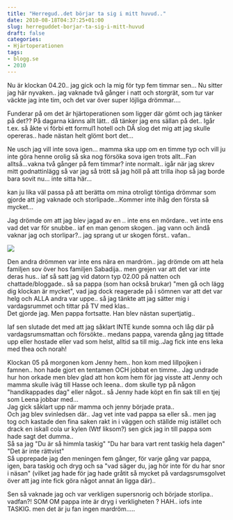```yaml
---
title: "Herregud..det börjar ta sig i mitt huvud.."
date: 2010-08-18T04:37:25+01:00
slug: herreguddet-borjar-ta-sig-i-mitt-huvud
draft: false
categories:
- Hjärtoperationen
tags:
- blogg.se
- 2010
---
```

Nu är klockan 04.20.. jag gick och la mig för typ fem timmar sen... Nu sitter jag här nyvaken.. jag vaknade två gånger i natt och storgrät, som tur var väckte jag inte tim, och det var över super löjliga drömmar....  
  
Funderar på om det är hjärtoperationen som ligger där gömt och jag tänker på det?? På dagarna känns allt lätt.. då tänker jag ens sällan på det.. Igår t.ex. så åkte vi förbi ett formul1 hotell och DÅ slog det mig att jag skulle opereras.. hade nästan helt glömt bort det...  
  
  
Ne usch jag vill inte sova igen... mamma ska upp om en timme typ och vill ju inte göra henne orolig så ska nog försöka sova igen trots allt...Fan alltså...vakna två gånger på fem timmar? inte normalt.. igår när jag skrev mitt godnattinlägg så var jag så trött så jag höll på att trilla ihop så jag borde bara sovit nu... inte sitta här...  
  
  
kan ju lika väl passa på att berätta om mina otroligt töntiga drömmar som gjorde att jag vaknade och storlipade...Kommer inte ihåg den första så mycket...  
  
Jag drömde om att jag blev jagad av en .. inte ens en mördare.. vet inte ens vad det var för snubbe.. iaf en man genom skogen.. jag vann och ändå vaknar jag och storlipar?.. jag sprang ut ur skogen först.. vafan..  
  
![](/assets/images/blogg.se/img_3624_103249570.jpg)  
  
Den andra drömmen var inte ens nära en mardröm.. jag drömde om att hela familjen sov över hos familjen Sabadija.. men grejen var att det var inte deras hus.. iaf så satt jag vid datorn typ 02.00 på natten och chattade/bloggade.. så sa pappa (som han också brukar) "men gå och lägg dig klockan är mycket", vad jag dock reagerade på i sömnen var att det var helg och ALLA andra var uppe.. så jag tänkte att jag sätter mig i vardagsrummet och tittar på TV med klas..  
Det gjorde jag. Men pappa fortsatte. Han blev nästan supertjatig..  
  
Iaf sen slutade det med att jag såklart INTE kunde somna och låg där på vardagsrumsmattan och försökte.. medans pappa, varenda gång jag tittade upp eller hostade eller vad som helst, alltid sa till mig..Jag fick inte ens leka med thea och norah!  
  
Klockan 05 på morgonen kom Jenny hem.. hon kom med lillpojken i famnen.. hon hade gjort en tentamen OCH jobbat en timme.. Jag undrade hur hon orkade men blev glad att hon kom hem för jag visste att Jenny och mamma skulle iväg till Hasse och leena.. dom skulle typ på någon "handikappades dag" eller något.. så Jenny hade köpt en fin sak till en tjej som Leena jobbar med...  
Jag gick såklart upp när mamma och jenny började prata..  
Och jag blev svinledsen där.. Jag vet inte vad pappa sa eller så.. men jag tog och kastade den fina saken rakt in i väggen och ställde mig istället och drack en iskall cola ur kylen (Wtf liksom?) sen gick jag in till pappa som hade sagt det dumma..  
Så sa jag "Du är så himmla taskig" "Du har bara vart rent taskig hela dagen" "Det är inte rättvist"  
Så upprepade jag den meningen fem gånger, för varje gång var pappa, igen, bara taskig och dryg och sa "vad säger du, jag hör inte för du har snor i näsan" (vilket jag hade för jag hade gråtit så mycket på vardagsrumsgolvet över att jag inte fick göra något annat än ligga där)..  
  
Sen så vaknade jag och var verkligen supersnorig och började storlipa.. vadfan?! SOM OM pappa inte är dryg i verkligheten ? HAH.. iofs inte TASKIG. men det är ju fan ingen mardröm.....
